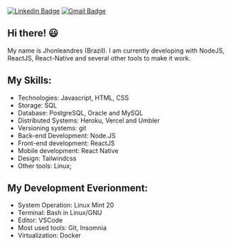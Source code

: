 [![Linkedin Badge](https://img.shields.io/badge/-LinkedIn-blue?style=flat-square&logo=Linkedin&logoColor=white&link=https://www.linkedin.com/in/anderson-ribeiro-dos-santos-a53a1a4b)](https://www.linkedin.com/in/jhonleandres)
[![Gmail Badge](https://img.shields.io/badge/-Gmail-c14438?style=flat-square&logo=Gmail&logoColor=white&link=mailto:educin15@gmail.com)](mailto:jhonleandres.silva@gmail.com)

## Hi there! :smiley:

My name is Jhonleandres (Brazil). I am currently developing with NodeJS, ReactJS, React-Native and several other tools to make it work.

## My Skills:
- Technologies: Javascript, HTML, CSS
- Storage: SQL
- Database: PostgreSQL, Oracle and MySQL
- Distributed Systems: Heroku, Vercel and Umbler
- Versioning systems: git
- Back-end Development: Node.JS
- Front-end development: ReactJS
- Mobile development: React Native
- Design: Tailwindcss
- Other tools: Linux;

## My Development Everionment:
- System Operation: Linux Mint 20
- Terminal: Bash in Linux/GNU
- Editor: VSCode
- Most used tools: Git, Insomnia
- Virtualization: Docker